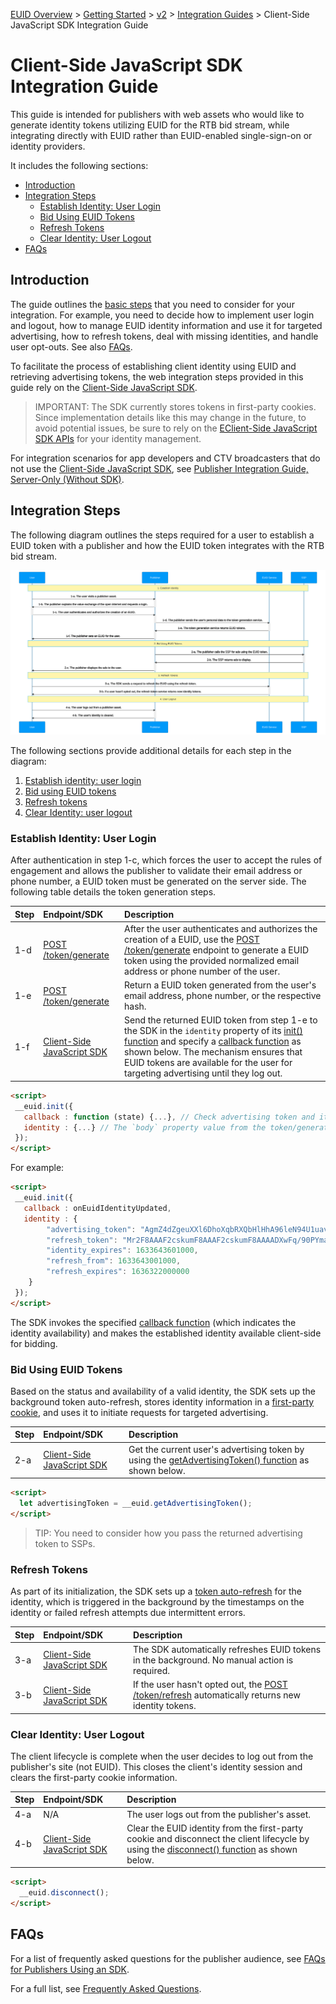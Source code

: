 [EUID Overview](../../../README.md) > [Getting Started](../../getting-started.md) > [v2](../summary-doc-v2.md) > [Integration Guides](summary-guides.md) > Client-Side JavaScript SDK Integration Guide

# Client-Side JavaScript SDK Integration Guide

This guide is intended for publishers with web assets who would like to generate identity tokens utilizing EUID for the RTB bid stream, while integrating directly with EUID rather than EUID-enabled single-sign-on or identity providers. 

It includes the following sections:

- [Introduction](#introduction)
- [Integration Steps ](#integration-steps)
  - [Establish Identity: User Login](#establish-identity-user-login)
  - [Bid Using EUID Tokens](#bid-using-euid-tokens)
  - [Refresh Tokens](#refresh-tokens)
  - [Clear Identity: User Logout](#clear-identity-user-logout)
- [FAQs](#faqs)

## Introduction

The guide outlines the [basic steps](#integration-steps) that you need to consider for your integration. For example, you need to decide how to implement user login and logout, how to manage EUID identity information and use it for targeted advertising, how to refresh tokens, deal with missing identities, and handle user opt-outs. See also [FAQs](#faqs).

To facilitate the process of establishing client identity using EUID and retrieving advertising tokens, the web integration steps provided in this guide rely on the [Client-Side JavaScript SDK](../sdks/client-side-identity.md).

>IMPORTANT: The SDK currently stores tokens in first-party cookies. Since implementation details like this may change in the future, to avoid potential issues, be sure to rely on the [EClient-Side JavaScript SDK APIs](../sdks/client-side-identity.md#api-reference) for your identity management.

For integration scenarios for app developers and CTV broadcasters that do not use the [Client-Side JavaScript SDK](../sdks/client-side-identity.md), see [Publisher Integration Guide, Server-Only (Without SDK)](custom-publisher-integration.md). 

## Integration Steps 

The following diagram outlines the steps required for a user to establish a EUID token with a publisher and how the EUID token integrates with the RTB bid stream.

![Publisher Flow](images/publisher-flow-mermaid.svg)

The following sections provide additional details for each step in the diagram:
 
 1. [Establish identity: user login](#establish-identity-user-login)
 2. [Bid using EUID tokens](#bid-using-euid-tokens)
 3. [Refresh tokens](#refresh-tokens)
 4. [Clear Identity: user logout](#clear-identity-user-logout)

### Establish Identity: User Login

After authentication in step 1-c, which forces the user to accept the rules of engagement and allows the publisher to validate their email address or phone number, a EUID token must be generated on the server side. The following table details the token generation steps.

| Step | Endpoint/SDK | Description |
| :--- | :--- | :--- |
| 1-d | [POST /token/generate](../endpoints/post-token-generate.md) | After the user authenticates and authorizes the creation of a EUID, use the [POST /token/generate](../endpoints/post-token-generate.md) endpoint to generate a EUID token using the provided normalized email address or phone number of the user. |
| 1-e | [POST /token/generate](../endpoints/post-token-generate.md) | Return a EUID token generated from the user's email address, phone number, or the respective hash. |
| 1-f | [Client-Side JavaScript SDK](../sdks/client-side-identity.md) | Send the returned EUID token from step 1-e to the SDK in the `identity` property of its [init() function](../sdks/client-side-identity.md#initopts-object-void) and specify a [callback function](../sdks/client-side-identity.md#callback-function) as shown below. The mechanism ensures that EUID tokens are available for the user for targeting advertising until they log out. |


```html
<script>
 __euid.init({
   callback : function (state) {...}, // Check advertising token and its status within the passed state and initiate targeted advertising. 
   identity : {...} // The `body` property value from the token/generate API response.
 });
</script>
```

For example:

```html
<script>
 __euid.init({
   callback : onEuidIdentityUpdated,
   identity : {
        "advertising_token": "AgmZ4dZgeuXXl6DhoXqbRXQbHlHhA96leN94U1uavZVspwKXlfWETZ3b/besPFFvJxNLLySg4QEYHUAiyUrNncgnm7ppu0mi6wU2CW6hssiuEkKfstbo9XWgRUbWNTM+ewMzXXM8G9j8Q=",
        "refresh_token": "Mr2F8AAAF2cskumF8AAAF2cskumF8AAAADXwFq/90PYmajV0IPrvo51Biqh7/M+JOuhfBY8KGUn//GsmZr9nf+jIWMUO4diOA92kCTF69JdP71Ooo+yF3V5yy70UDP6punSEGmhf5XSKFzjQssCtlHnKrJwqFGKpJkYA==",
        "identity_expires": 1633643601000,
        "refresh_from": 1633643001000,
        "refresh_expires": 1636322000000
    }
 });
</script>
```

The SDK invokes the specified [callback function](../sdks/client-side-identity.md#callback-function) (which indicates the identity availability) and makes the established identity available client-side for bidding. 

### Bid Using EUID Tokens

Based on the status and availability of a valid identity, the SDK sets up the background token auto-refresh, stores identity information in a [first-party cookie](../sdks/client-side-identity.md#euid-cookie-format), and uses it to initiate requests for targeted advertising.

| Step | Endpoint/SDK | Description |
| :--- | :--- | :--- |
| 2-a | [Client-Side JavaScript SDK](../sdks/client-side-identity.md) | Get the current user's advertising token by using the [getAdvertisingToken() function](../sdks/client-side-identity.md#getadvertisingtoken-string) as shown below. |


```html
<script>
  let advertisingToken = __euid.getAdvertisingToken();
</script>
```

>TIP: You need to consider how you pass the returned advertising token to SSPs.

### Refresh Tokens

As part of its initialization, the SDK sets up a [token auto-refresh](../sdks/client-side-identity.md#background-token-auto-refresh) for the identity, which is triggered in the background by the timestamps on the identity or failed refresh attempts due intermittent errors.

| Step | Endpoint/SDK | Description |
| :--- | :--- | :--- |
| 3-a | [Client-Side JavaScript SDK](../sdks/client-side-identity.md) | The SDK automatically refreshes EUID tokens in the background. No manual action is required. |
| 3-b | [Client-Side JavaScript SDK](../sdks/client-side-identity.md) | If the user hasn't opted out, the [POST /token/refresh](../endpoints/post-token-refresh.md) automatically returns new identity tokens. |


### Clear Identity: User Logout

The client lifecycle is complete when the user decides to log out from the publisher's site (not EUID). This closes the client's identity session and clears the first-party cookie information.

| Step | Endpoint/SDK | Description |
| :--- | :--- | :--- |
| 4-a | N/A | The user logs out from the publisher's asset. |
| 4-b | [Client-Side JavaScript SDK](../sdks/client-side-identity.md) | Clear the EUID identity from the first-party cookie and disconnect the client lifecycle by using the [disconnect() function](../sdks/client-side-identity.md#disconnect-void) as shown below.|

```html
<script>
  __euid.disconnect();
</script>
```

## FAQs

For a list of frequently asked questions for the publisher audience, see [FAQs for Publishers Using an SDK](../getting-started/gs-faqs.md#faqs-for-publishers-using-an-sdk).

For a full list, see [Frequently Asked Questions](../getting-started/gs-faqs.md).